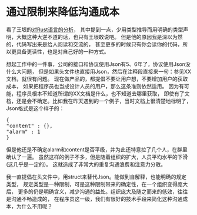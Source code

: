 通过限制来降低沟通成本
====
看了王垠的[对Rust语言的分析](http://www.yinwang.org/blog-cn/2016/09/18/rust)，
其中提到一点，少用类型推导而用明确的类型声明，大概这种大逆不道的话，也只有王垠敢说吧。
但是他的原因我是深以为然的，代码写出来是给人阅读和交流的，
甚至更多的时候只有你会读你的代码，所以更具备更读性，也是对自己好的一种方式。

想起工作中的一件事，公司的接口和协议使用Json有5、6年了，协议使用Json没什么大问题，
但是如果头文件也直接用Json，然后在注释段直接来一句：参见XX文档，就很有问题。
现在做产品的，都提倡不要让用户想，不要增加用户的获取成本，
如果把程序员也当成设计人员的用户，那么这条准则依然适用。
因为有可能，程序员根本不知道所谓的XX文档是什么，也不知道去哪里获取，
即使有了文档，还是会不确定。比如我在昨天遇到的一个例子，当时文档上很清楚地标明了，
Json格式是这个样子的：
<pre>
{
"content" : {},
"alarm" : 1
}
</pre>
但是他还是不确定alarm和content是否平级，并为此还特意拉了几个人，在群里确认了一遍。
虽然这样的例子不多，但是随着组织的扩大，人员平均水平的下滑(这几乎是一定的)。
这就造成了非常大的重复沟通浪费和注意力分散。

我一直提倡在头文件中，用struct来替代Json。能做到自解释，也能明确的规定类型，
规定类型是一种限制，可是这种限制带来的确定性，在一个组织变得庞大后，
更多的仍是明确含义，减少沟通的益处。组织庞大及随之而来的低效，往往是沟通不畅造成的，
在程序员这一级，我们有很好的技术手段来简化这种沟通成本，为什么不用呢？
